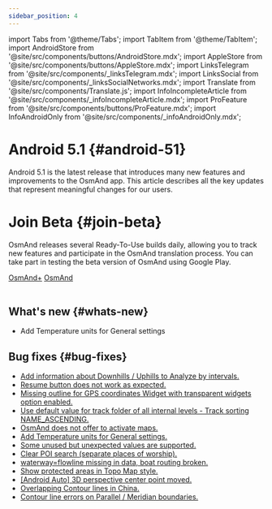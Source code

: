 ```yaml
---
sidebar_position: 4
---
```


import Tabs from '@theme/Tabs';
import TabItem from '@theme/TabItem';
import AndroidStore from '@site/src/components/buttons/AndroidStore.mdx';
import AppleStore from '@site/src/components/buttons/AppleStore.mdx';
import LinksTelegram from '@site/src/components/_linksTelegram.mdx';
import LinksSocial from '@site/src/components/_linksSocialNetworks.mdx';
import Translate from '@site/src/components/Translate.js';
import InfoIncompleteArticle from '@site/src/components/_infoIncompleteArticle.mdx';
import ProFeature from '@site/src/components/buttons/ProFeature.mdx';
import InfoAndroidOnly from '@site/src/components/_infoAndroidOnly.mdx';  


# Android 5.1 {#android-51}

Android 5.1 is the latest release that introduces many new features and improvements to the OsmAnd app. This article describes all the key updates that represent meaningful changes for our users.

# Join Beta {#join-beta}

OsmAnd releases several Ready-To-Use builds daily, allowing you to track new features and participate in the OsmAnd translation process. You can take part in testing the beta version of OsmAnd using Google Play.

<div class="button-row">
  <a class="button button--active" href="https://play.google.com/apps/testing/net.osmand.plus">OsmAnd+</a>
  <a class="button button--active" href="https://play.google.com/apps/testing/net.osmand">OsmAnd</a>
</div>  

<br/>


## What's new {#whats-new}

- Add Temperature units for General settings


## Bug fixes {#bug-fixes}

- [Add information about Downhills / Uphills to Analyze by intervals.](https://github.com/osmandapp/OsmAnd-Issues/issues/2878)
- [Resume button does not work as expected.](https://github.com/osmandapp/OsmAnd/issues/21842)
- [Missing outline for GPS coordinates Widget with transparent widgets option enabled.](https://github.com/osmandapp/OsmAnd/issues/22258)
- [Use default value for track folder of all internal levels - Track sorting NAME_ASCENDING.](https://github.com/osmandapp/OsmAnd/issues/22256)
- [OsmAnd does not offer to activate maps.](https://github.com/osmandapp/OsmAnd/issues/21302)
- [Add Temperature units for General settings.](https://github.com/osmandapp/OsmAnd-Issues/issues/2792)
- [Some unused but unexpected values are supported.](https://github.com/osmandapp/OsmAnd/issues/22103)
- [Clear POI search (separate places of worship).](https://github.com/osmandapp/OsmAnd/issues/21972)
- [waterway=flowline missing in data, boat routing broken.](https://github.com/osmandapp/OsmAnd/issues/22512)
- [Show protected areas in Topo Map style.](https://github.com/osmandapp/OsmAnd/issues/22168)
- [[Android Auto] 3D perspective center point moved.](https://github.com/osmandapp/OsmAnd/issues/22304)
- [Overlapping Contour lines in China.](https://github.com/osmandapp/OsmAnd/issues/22434)
- [Contour line errors on Parallel / Meridian boundaries.](https://github.com/osmandapp/OsmAnd/issues/21738)






